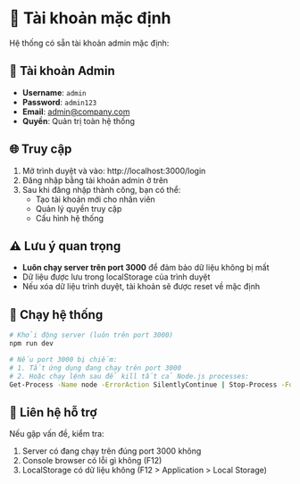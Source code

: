 # 👤 Tài khoản mặc định

Hệ thống có sẵn tài khoản admin mặc định:

## 🔑 Tài khoản Admin
- **Username**: `admin`
- **Password**: `admin123`
- **Email**: admin@company.com
- **Quyền**: Quản trị toàn hệ thống

## 🌐 Truy cập
1. Mở trình duyệt và vào: http://localhost:3000/login
2. Đăng nhập bằng tài khoản admin ở trên
3. Sau khi đăng nhập thành công, bạn có thể:
   - Tạo tài khoản mới cho nhân viên
   - Quản lý quyền truy cập
   - Cấu hình hệ thống

## ⚠️ Lưu ý quan trọng
- **Luôn chạy server trên port 3000** để đảm bảo dữ liệu không bị mất
- Dữ liệu được lưu trong localStorage của trình duyệt
- Nếu xóa dữ liệu trình duyệt, tài khoản sẽ được reset về mặc định

## 🔧 Chạy hệ thống
```bash
# Khởi động server (luôn trên port 3000)
npm run dev

# Nếu port 3000 bị chiếm:
# 1. Tắt ứng dụng đang chạy trên port 3000
# 2. Hoặc chạy lệnh sau để kill tất cả Node.js processes:
Get-Process -Name node -ErrorAction SilentlyContinue | Stop-Process -Force
```

## 📧 Liên hệ hỗ trợ
Nếu gặp vấn đề, kiểm tra:
1. Server có đang chạy trên đúng port 3000 không
2. Console browser có lỗi gì không (F12)
3. LocalStorage có dữ liệu không (F12 > Application > Local Storage)
